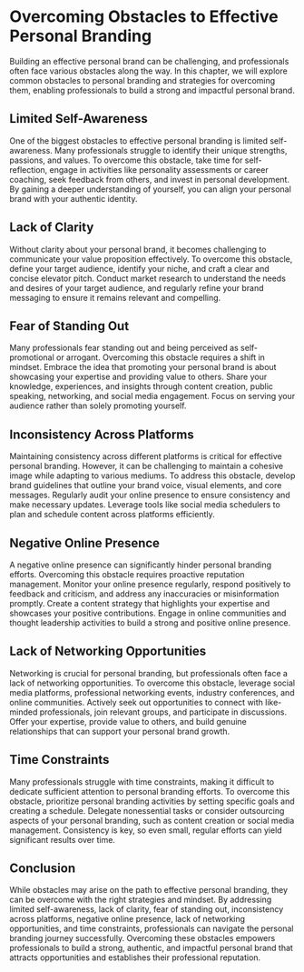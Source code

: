 # Overcoming Obstacles to Effective Personal Branding

Building an effective personal brand can be challenging, and professionals often face various obstacles along the way. In this chapter, we will explore common obstacles to personal branding and strategies for overcoming them, enabling professionals to build a strong and impactful personal brand.

## Limited Self-Awareness

One of the biggest obstacles to effective personal branding is limited self-awareness. Many professionals struggle to identify their unique strengths, passions, and values. To overcome this obstacle, take time for self-reflection, engage in activities like personality assessments or career coaching, seek feedback from others, and invest in personal development. By gaining a deeper understanding of yourself, you can align your personal brand with your authentic identity.

## Lack of Clarity

Without clarity about your personal brand, it becomes challenging to communicate your value proposition effectively. To overcome this obstacle, define your target audience, identify your niche, and craft a clear and concise elevator pitch. Conduct market research to understand the needs and desires of your target audience, and regularly refine your brand messaging to ensure it remains relevant and compelling.

## Fear of Standing Out

Many professionals fear standing out and being perceived as self-promotional or arrogant. Overcoming this obstacle requires a shift in mindset. Embrace the idea that promoting your personal brand is about showcasing your expertise and providing value to others. Share your knowledge, experiences, and insights through content creation, public speaking, networking, and social media engagement. Focus on serving your audience rather than solely promoting yourself.

## Inconsistency Across Platforms

Maintaining consistency across different platforms is critical for effective personal branding. However, it can be challenging to maintain a cohesive image while adapting to various mediums. To address this obstacle, develop brand guidelines that outline your brand voice, visual elements, and core messages. Regularly audit your online presence to ensure consistency and make necessary updates. Leverage tools like social media schedulers to plan and schedule content across platforms efficiently.

## Negative Online Presence

A negative online presence can significantly hinder personal branding efforts. Overcoming this obstacle requires proactive reputation management. Monitor your online presence regularly, respond positively to feedback and criticism, and address any inaccuracies or misinformation promptly. Create a content strategy that highlights your expertise and showcases your positive contributions. Engage in online communities and thought leadership activities to build a strong and positive online presence.

## Lack of Networking Opportunities

Networking is crucial for personal branding, but professionals often face a lack of networking opportunities. To overcome this obstacle, leverage social media platforms, professional networking events, industry conferences, and online communities. Actively seek out opportunities to connect with like-minded professionals, join relevant groups, and participate in discussions. Offer your expertise, provide value to others, and build genuine relationships that can support your personal brand growth.

## Time Constraints

Many professionals struggle with time constraints, making it difficult to dedicate sufficient attention to personal branding efforts. To overcome this obstacle, prioritize personal branding activities by setting specific goals and creating a schedule. Delegate nonessential tasks or consider outsourcing aspects of your personal branding, such as content creation or social media management. Consistency is key, so even small, regular efforts can yield significant results over time.

## Conclusion

While obstacles may arise on the path to effective personal branding, they can be overcome with the right strategies and mindset. By addressing limited self-awareness, lack of clarity, fear of standing out, inconsistency across platforms, negative online presence, lack of networking opportunities, and time constraints, professionals can navigate the personal branding journey successfully. Overcoming these obstacles empowers professionals to build a strong, authentic, and impactful personal brand that attracts opportunities and establishes their professional reputation.
